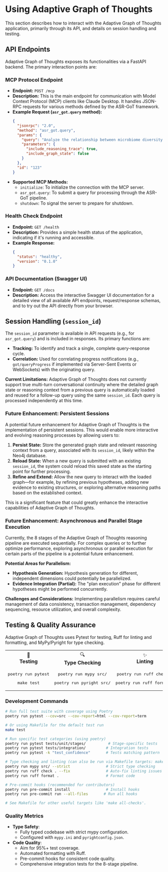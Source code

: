 # Using Adaptive Graph of Thoughts

This section describes how to interact with the Adaptive Graph of Thoughts application, primarily through its API, and details on session handling and testing.

## API Endpoints

Adaptive Graph of Thoughts exposes its functionalities via a FastAPI backend. The primary interaction points are:

### MCP Protocol Endpoint

*   **Endpoint:** `POST /mcp`
*   **Description:** This is the main endpoint for communication with Model Context Protocol (MCP) clients like Claude Desktop. It handles JSON-RPC requests for various methods defined by the ASR-GoT framework.
*   **Example Request (`asr_got.query` method):**
    ```json
    {
      "jsonrpc": "2.0",
      "method": "asr_got.query",
      "params": {
        "query": "Analyze the relationship between microbiome diversity and cancer progression.",
        "parameters": {
          "include_reasoning_trace": true,
          "include_graph_state": false
        }
      },
      "id": "123"
    }
    ```
*   **Supported MCP Methods:**
    *   `initialize`: To initialize the connection with the MCP server.
    *   `asr_got.query`: To submit a query for processing through the ASR-GoT pipeline.
    *   `shutdown`: To signal the server to prepare for shutdown.

### Health Check Endpoint

*   **Endpoint:** `GET /health`
*   **Description:** Provides a simple health status of the application, indicating if it's running and accessible.
*   **Example Response:**
    ```json
    {
      "status": "healthy",
      "version": "0.1.0" 
    }
    ```

### API Documentation (Swagger UI)

*   **Endpoint:** `GET /docs`
*   **Description:** Access the interactive Swagger UI documentation for a detailed view of all available API endpoints, request/response schemas, and to try out the API directly from your browser.

## Session Handling (`session_id`)

The `session_id` parameter is available in API requests (e.g., for `asr_got.query`) and is included in responses. Its primary functions are:

*   **Tracking:** To identify and track a single, complete query-response cycle.
*   **Correlation:** Used for correlating progress notifications (e.g., `got/queryProgress` if implemented via Server-Sent Events or WebSockets) with the originating query.

**Current Limitations:**
Adaptive Graph of Thoughts does not currently support true multi-turn conversational continuity where the detailed graph state or reasoning context from a previous query is automatically loaded and reused for a follow-up query using the same `session_id`. Each query is processed independently at this time.

### Future Enhancement: Persistent Sessions

A potential future enhancement for Adaptive Graph of Thoughts is the implementation of persistent sessions. This would enable more interactive and evolving reasoning processes by allowing users to:

1.  **Persist State:** Store the generated graph state and relevant reasoning context from a query, associated with its `session_id`, likely within the Neo4j database.
2.  **Reload State:** When a new query is submitted with an existing `session_id`, the system could reload this saved state as the starting point for further processing.
3.  **Refine and Extend:** Allow the new query to interact with the loaded graph—for example, by refining previous hypotheses, adding new evidence to existing structures, or exploring alternative reasoning paths based on the established context.

This is a significant feature that could greatly enhance the interactive capabilities of Adaptive Graph of Thoughts.

### Future Enhancement: Asynchronous and Parallel Stage Execution

Currently, the 8 stages of the Adaptive Graph of Thoughts reasoning pipeline are executed sequentially. For complex queries or to further optimize performance, exploring asynchronous or parallel execution for certain parts of the pipeline is a potential future enhancement.

**Potential Areas for Parallelism:**

*   **Hypothesis Generation:** Hypothesis generation for different, independent dimensions could potentially be parallelized.
*   **Evidence Integration (Partial):** The "plan execution" phase for different hypotheses might be performed concurrently.

**Challenges and Considerations:**
Implementing parallelism requires careful management of data consistency, transaction management, dependency sequencing, resource utilization, and overall complexity.

## Testing & Quality Assurance

Adaptive Graph of Thoughts uses Pytest for testing, Ruff for linting and formatting, and MyPy/Pyright for type checking.

<div align="center">
  <table>
    <tr>
      <td align="center">🧪<br><b>Testing</b></td>
      <td align="center">🔍<br><b>Type Checking</b></td>
      <td align="center">✨<br><b>Linting</b></td>
      <td align="center">📊<br><b>Coverage</b></td>
    </tr>
    <tr>
      <td align="center">
        <pre>poetry run pytest</pre>
        <pre>make test</pre>
      </td>
      <td align="center">
        <pre>poetry run mypy src/</pre>
        <pre>poetry run pyright src/</pre>
      </td>
      <td align="center">
        <pre>poetry run ruff check .</pre>
        <pre>poetry run ruff format .</pre>
      </td>
      <td align="center">
        <pre>poetry run pytest --cov=src</pre>
        <pre>coverage html</pre>
      </td>
    </tr>
  </table>
</div>

### Development Commands

```bash
# Run full test suite with coverage using Poetry
poetry run pytest --cov=src --cov-report=html --cov-report=term

# Or using Makefile for the default test run
make test

# Run specific test categories (using poetry)
poetry run pytest tests/unit/stages/          # Stage-specific tests
poetry run pytest tests/integration/         # Integration tests
poetry run pytest -k "test_confidence"       # Tests matching pattern

# Type checking and linting (can also be run via Makefile targets: make lint, make check-types)
poetry run mypy src/ --strict                # Strict type checking
poetry run ruff check . --fix                # Auto-fix linting issues
poetry run ruff format .                     # Format code

# Pre-commit hooks (recommended for contributors)
poetry run pre-commit install                # Install hooks
poetry run pre-commit run --all-files       # Run all hooks

# See Makefile for other useful targets like 'make all-checks'.
```

### Quality Metrics

- **Type Safety**: 
  - Fully typed codebase with strict mypy configuration.
  - Configured with `mypy.ini` and `pyrightconfig.json`.
- **Code Quality**:
  - Aim for 95%+ test coverage.
  - Automated formatting with Ruff.
  - Pre-commit hooks for consistent code quality.
  - Comprehensive integration tests for the 8-stage pipeline.
```
